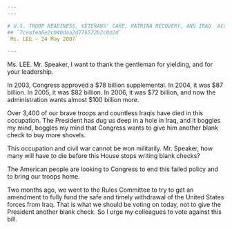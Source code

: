 ```yaml
---
---

# U.S. TROOP READINESS, VETERANS' CARE, KATRINA RECOVERY, AND IRAQ  ACCOUNTABILITY APPROPRIATIONS ACT, 2007
## `7ceafea6e2c040daa2d776522b2c0d2d`
`Ms. LEE — 24 May 2007`

---
```



Ms. LEE. Mr. Speaker, I want to thank the gentleman for yielding, and 
for your leadership.

In 2003, Congress approved a $78 billion supplemental. In 2004, it 
was $87 billion. In 2005, it was $82 billion. In 2006, it was $72 
billion, and now the administration wants almost $100 billion more.

Over 3,400 of our brave troops and countless Iraqis have died in this 
occupation. The President has dug us deep in a hole in Iraq, and it 
boggles my mind, boggles my mind that Congress wants to give him 
another blank check to buy more shovels.

This occupation and civil war cannot be won militarily. Mr. Speaker, 
how many will have to die before this House stops writing blank checks?

The American people are looking to Congress to end this failed policy 
and to bring our troops home.

Two months ago, we went to the Rules Committee to try to get an 
amendment to fully fund the safe and timely withdrawal of the United 
States forces from Iraq. That is what we should be voting on today, not 
to give the President another blank check. So I urge my colleagues to 
vote against this bill.